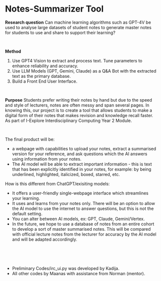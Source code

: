 # Notes-Summarizer Tool

**Research question**
Can machine learning algorithms such as GPT-4V be used to analyse large datasets of student notes to generate master notes for students to use and share to support their learning? 

<br />

**Method**
1) Use GPT4 Vision to extract and process text. Tune parameters to enhance reliability and accuracy.
2) Use LLM Models (GPT, Gemini, Claude) as a Q&A Bot with the extracted text as the primary database.
3) Build a Front End User Interface.

<br />

**Purpose**
Students prefer writing their notes by hand but due to the speed and style of lecturers, notes are often messy and span several pages. In knowing this, our project is to create a tool that allows students to make a digital form of their notes that makes revision and knowledge recall faster.
As part of I-Explore Interdisciplinary Computing Year 2 Module.

<br />

The final product will be:
- a webpage with capabilities to upload your notes, extract a summarised version for your reference, and ask questions which the AI answers using information from your notes.
- The AI model will be able to extract important information - this is text that has been explicitly identified in your notes, for example: by being underlined, highlighted, italicized, boxed, starred, etc.

How is this different from ChatGPT/exisiting models:
- It offers a user-friendly single-webpage interface which streamlines your learning.
- It uses and learns from your notes only. There will be an option to allow the AI model to use the internet to answer questions, but this is not the default setting.
- You can alter between AI models, ex: GPT, Claude, Gemini/Vertex.
- In the future, we hope to use a database of notes from an entire cohort to develop a sort of master summarised notes. This will be compared with official lecture notes from the lecturer for accuracy by the AI model and will be adapted accordingly.
  
<br />
<br />
<br />

- Preliminary Codes/irc_ui.py was developed by Kadija.
- All other codes by Maanas with assistance from Norman (mentor).
